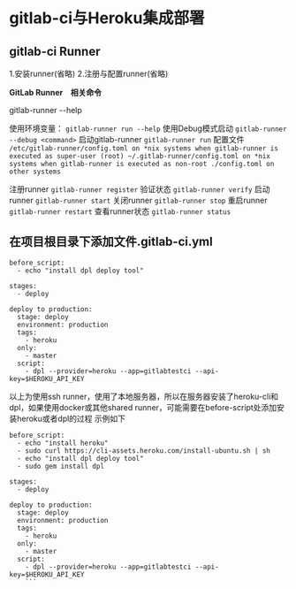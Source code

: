 # gitlab-ci与Heroku集成部署

## gitlab-ci Runner
1.安装runner(省略)
2.注册与配置runner(省略)

**GitLab Runner　相关命令**

gitlab-runner --help

使用环境变量：
`gitlab-runner run --help`
使用Debug模式启动
`gitlab-runner --debug <command>`
启动gitlab-runner
`gitlab-runner run`
配置文件
`/etc/gitlab-runner/config.toml on *nix systems when gitlab-runner is executed as super-user (root)
~/.gitlab-runner/config.toml on *nix systems when gitlab-runner is executed as non-root
./config.toml on other systems`



注册runner
`gitlab-runner register`
验证状态
`gitlab-runner verify`
启动runner
`gitlab-runner start`
关闭runner
`gitlab-runner stop` 
重启runner
`gitlab-runner restart`
查看runner状态
`gitlab-runner status` 

## 在项目根目录下添加文件.gitlab-ci.yml
```shell
before_script:
  - echo "install dpl deploy tool" 

stages:
  - deploy

deploy to production:
  stage: deploy
  environment: production
  tags:
    - heroku
  only:
    - master
  script: 
    - dpl --provider=heroku --app=gitlabtestci --api-key=$HEROKU_API_KEY
```

以上为使用ssh runner，使用了本地服务器，所以在服务器安装了heroku-cli和dpl，如果使用docker或其他shared runner，可能需要在before-script处添加安装heroku或者dpl的过程
示例如下
```
before_script:
  - echo "install heroku" 
  - sudo curl https://cli-assets.heroku.com/install-ubuntu.sh | sh
  - echo "install dpl deploy tool" 
  - sudo gem install dpl

stages:
  - deploy

deploy to production:
  stage: deploy
  environment: production
  tags:
    - heroku
  only:
    - master
  script: 
    - dpl --provider=heroku --app=gitlabtestci --api-key=$HEROKU_API_KEY
    ```
